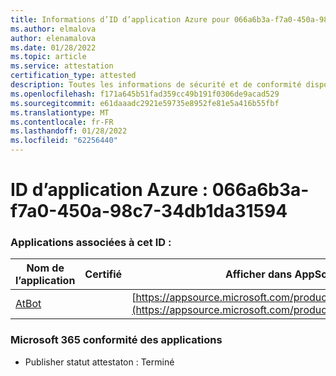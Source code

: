 ```yaml
---
title: Informations d’ID d’application Azure pour 066a6b3a-f7a0-450a-98c7-34db1da31594
ms.author: elmalova
author: elenamalova
ms.date: 01/28/2022
ms.topic: article
ms.service: attestation
certification_type: attested
description: Toutes les informations de sécurité et de conformité disponibles pour 066a6b3a-f7a0-450a-98c7-34db1da31594.
ms.openlocfilehash: f171a645b51fad359cc49b191f0306de9acad529
ms.sourcegitcommit: e61daaadc2921e59735e8952fe81e5a416b55fbf
ms.translationtype: MT
ms.contentlocale: fr-FR
ms.lasthandoff: 01/28/2022
ms.locfileid: "62256440"
---
```

# <a name="azure-app-id-066a6b3a-f7a0-450a-98c7-34db1da31594"></a>ID d’application Azure : 066a6b3a-f7a0-450a-98c7-34db1da31594


### <a name="apps-associated-with-this-id"></a>Applications associées à cet ID :
| **Nom de l’application** | **Certifié** | **Afficher dans AppSource** |
|--------------|---------------|-----------------------|
| [AtBot](https://docs.microsoft.com/microsoft-365-app-certification/forward/WA104381219) |  | [https://appsource.microsoft.com/product/office/WA104381219](https://appsource.microsoft.com/product/office/WA104381219) |

### <a name="microsoft-365-app-compliance-status"></a>Microsoft 365 conformité des applications
- Publisher statut attestaton : Terminé
